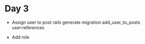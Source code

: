 # Day 3
 - Assign user to post
   rails generate migration add_user_to_posts user:references

 - Add role

 
